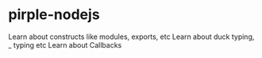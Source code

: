 # pirple-nodejs
Learn about constructs like modules, exports, etc
Learn about duck typing, _ typing etc
Learn about Callbacks
